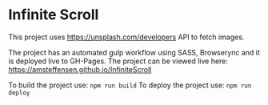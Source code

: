 # Infinite Scroll

This project uses https://unsplash.com/developers API to fetch images.

The project has an automated gulp workflow using SASS, Browserync and it is deployed live to GH-Pages.
The project can be viewed live here: https://amsteffensen.github.io/InfiniteScroll

To build the project use:
`npm run build`
To deploy the project use:
`npm run deploy`
